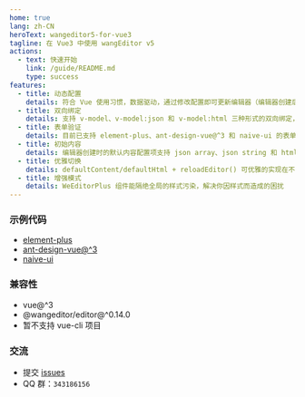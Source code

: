 ```yaml
---
home: true
lang: zh-CN
heroText: wangeditor5-for-vue3
tagline: 在 Vue3 中使用 wangEditor v5
actions:
  - text: 快速开始
    link: /guide/README.md
    type: success
features:
  - title: 动态配置
    details: 符合 Vue 使用习惯，数据驱动，通过修改配置即可更新编辑器（编辑器创建后修改配置项仍生效）
  - title: 双向绑定
    details: 支持 v-model、v-model:json 和 v-model:html 三种形式的双向绑定，分别对应 json array、json string 和 html string 三种形式的数据
  - title: 表单验证
    details: 目前已支持 element-plus、ant-design-vue@^3 和 naive-ui 的表单验证，还可以自定义表单验证的执行逻辑
  - title: 初始内容
    details: 编辑器创建时的默认内容配置项支持 json array、json string 和 html string 三种格式的数据
  - title: 优雅切换
    details: defaultContent/defaultHtml + reloadEditor() 可优雅的实现在不同文章间的来回切换
  - title: 增强模式
    details: WeEditorPlus 组件能隔绝全局的样式污染，解决你因样式而造成的困扰
---
```


### 示例代码

- [element-plus](https://github.com/clinfc/wangeditor5-for-vue3/tree/main/example/element_plus)
- [ant-design-vue@^3](https://github.com/clinfc/wangeditor5-for-vue3/tree/main/example/ant_design)
- [naive-ui](https://github.com/clinfc/wangeditor5-for-vue3/tree/main/example/naive_ui)

### 兼容性

- vue@^3
- @wangeditor/editor@^0.14.0
- 暂不支持 vue-cli 项目

### 交流

- 提交 [issues](https://github.com/clinfc/wangeditor5-for-vue3/issues)
- QQ 群：`343186156`

